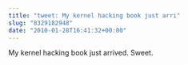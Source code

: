 ```yaml
---
title: "tweet: My kernel hacking book just arri"
slug: "8329182948"
date: "2010-01-28T16:41:32+00:00"
---
```

My kernel hacking book just arrived. Sweet.